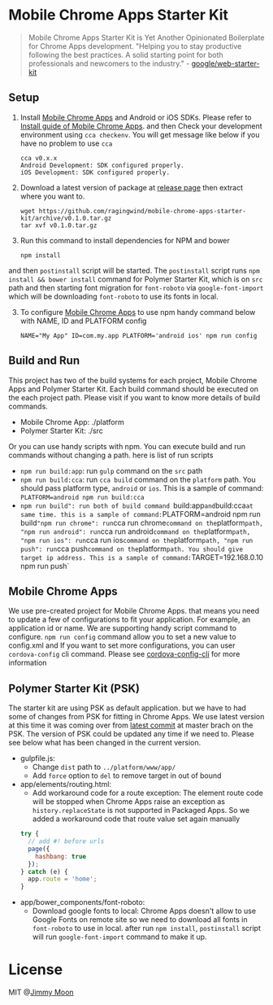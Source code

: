 # Mobile Chrome Apps Starter Kit

> Mobile Chrome Apps Starter Kit is Yet Another Opinionated Boilerplate for Chrome Apps development. "Helping you to stay productive following the best practices. A solid starting point for both professionals and newcomers to the industry." - [google/web-starter-kit](http://goo.gl/YNV3lb)

## Setup

1. Install [Mobile Chrome Apps](http://goo.gl/nU5O6U) and Android or iOS SDKs. Please refer to [Install guide of Mobile Chrome Apps](https://github.com/MobileChromeApps/mobile-chrome-apps/blob/master/docs/Installation.md). and then Check your development environment using `cca checkenv`. You will get message like below if you have no problem to use `cca`
    ```
    cca v0.x.x
    Android Development: SDK configured properly.
    iOS Development: SDK configured properly.
    ```

1. Download a latest version of package at [release page](https://github.com/ragingwind/mobile-chrome-apps-starter-kit/releases) then extract where you want to.

    ```
    wget https://github.com/ragingwind/mobile-chrome-apps-starter-kit/archive/v0.1.0.tar.gz
    tar xvf v0.1.0.tar.gz
    ```

1. Run this command to install dependencies for NPM and bower
    ```
    npm install
    ```
and then `postinstall` script will be started. The `postinstall` script runs `npm install && bower install` command for Polymer Starter Kit, which is on `src` path and then starting font migration for `font-roboto` via `google-font-import` which will be downloading `font-roboto` to use its fonts in local.

3. To configure [Mobile Chrome Apps](http://goo.gl/nU5O6U) to use npm handy command below with NAME, ID and PLATFORM config

    ```
    NAME="My App" ID=com.my.app PLATFORM='android ios' npm run config
    ```

## Build and Run

This project has two of the build systems for each project, Mobile Chrome Apps and Polymer Starter Kit. Each build command should be executed on the each project path. Please visit if you want to know more details of build commands.

  - Mobile Chrome App: ./platform
  - Polymer Starter Kit: ./src
  
Or you can use handy scripts with npm. You can execute build and run commands without changing a path. here is list of run scripts

  - `npm run build:app`: run `gulp` command on the `src` path
  - `npm run build:cca`: run `cca build` command on the `platform` path. You should pass platform type, `android` or `ios`. This is a sample of command: `PLATFORM=android npm run build:cca`
  - `npm run build": run both of build command `build:app` and `build:cca` at same time. this is a sample of command: `PLATFORM=android npm run build`
  "npm run chrome": run `cca run chrome` command on the `platform` path,
  "npm run android": run `cca run android` command on the `platform` path,
  "npm run ios": run `cca run ios` command on the `platform` path,
  "npm run push": run `cca push` command on the `platform` path. You should give target ip address. This is a sample of command: `TARGET=192.168.0.10 npm run push`

## Mobile Chrome Apps

We use pre-created project for Mobile Chrome Apps. that means you need to update a few of configurations to fit your application. For example, an application id or name. We are supporting handy script command to configure. `npm run config` command allow you to set a new value to config.xml and If you want to set more configurations, you can user `cordova-config` cli command. Please see [cordova-config-cli](https://www.npmjs.com/package/cordova-config-cli) for more information

## Polymer Starter Kit (PSK)

The starter kit are using PSK as default application. but we have to had some of changes from PSK for fitting in Chrome Apps. We use latest version at this time it was coming over from [latest commit](https://github.com/PolymerElements/polymer-starter-kit/commit/ece4f2c2aa75ce3ebfe6ccd5d71528168ce63a11) at master brach on the PSK. The version of PSK could be updated any time if we need to. Please see below what has been changed in the current version.

- gulpfile.js:
  - Change `dist` path to `../platform/www/app/`
  - Add `force` option to `del` to remove target in out of bound
- app/elements/routing.html:
  - Add workaround code for a route exception: The element route code will be stopped when Chrome Apps raise an exception as `history.replaceState` is not supported in Packaged Apps. So we added a workaround code that route value set again manually
  ```javascript
  try {
    // add #! before urls
    page({
      hashbang: true
    });
  } catch (e) {
    app.route = 'home';
  }
  ```
- app/bower_components/font-roboto:
  - Download google fonts to local: Chrome Apps doesn't allow to use Google Fonts on remote site so we need to download all fonts in `font-roboto` to use in local. after run `npm install`, `postinstall` script will run `google-font-import` command to make it up.
  
# License

MIT @[Jimmy Moon](http://ragingwind.me)
